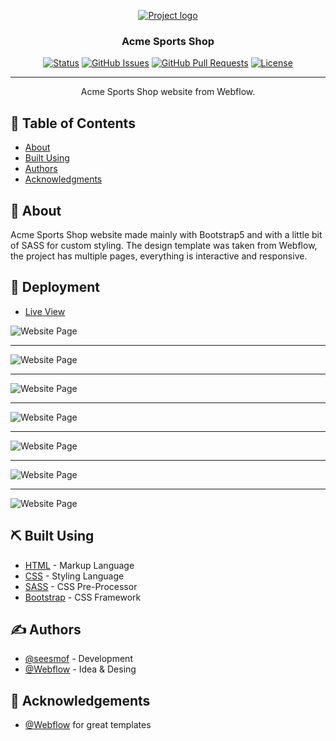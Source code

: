 <p align="center">
  <a href="" rel="noopener">
 <img src="https://miro.medium.com/max/1068/1*6ske8WnmamYRCuSXZH7YoA.jpeg" alt="Project logo"></a>
</p>

<h3 align="center">Acme Sports Shop</h3>

<div align="center">

[![Status](https://img.shields.io/badge/status-active-success.svg)]()
[![GitHub Issues](https://img.shields.io/github/issues/seesmof/The-Documentation-Compendium.svg)](https://github.com/seesmof/webflow-acme/issues)
[![GitHub Pull Requests](https://img.shields.io/github/issues-pr/seesmof/The-Documentation-Compendium.svg)](https://github.com/seesmof/webflow-acme/pulls)
[![License](https://img.shields.io/badge/license-MIT-blue.svg)](./LICENSE)

</div>

---

<p align="center"> Acme Sports Shop website from Webflow.
    <br>
</p>

## 📝 Table of Contents

- [About](#about)
- [Built Using](#built_using)
- [Authors](#authors)
- [Acknowledgments](#acknowledgement)

## 🧐 About <a name = "about"></a>

Acme Sports Shop website made mainly with Bootstrap5 and with a little bit of SASS for custom styling. The design template was taken from Webflow, the project has multiple pages, everything is interactive and responsive.

## 🚀 Deployment <a name = "deployment"></a>

- [Live View](https://seesmof.github.io/webflow-acme/)

![Website Page](./img/ACME-seesmof.png)

---

![Website Page](./img/About-seesmof.png)

---

![Website Page](./img/Shop-seesmof.png)

---

![Website Page](./img/Donations-seesmof.png)

---

![Website Page](./img/Contact-seesmof.png)

---

![Website Page](./img/Blue-Canvas-Pack-seesmof.png)

---

![Website Page](./img/Donate-100-seesmof.png)

## ⛏️ Built Using <a name = "built_using"></a>

- [HTML](https://www.w3.org/html/) - Markup Language
- [CSS](https://www.w3schools.com/css/) - Styling Language
- [SASS](https://sass-lang.com/) - CSS Pre-Processor
- [Bootstrap](https://getbootstrap.com/) - CSS Framework

## ✍️ Authors <a name = "authors"></a>

- [@seesmof](https://github.com/seesmof) - Development
- [@Webflow](https://webflow.com/templates/free-website-templates) - Idea & Desing

## 🎉 Acknowledgements <a name = "acknowledgement"></a>

- [@Webflow](https://webflow.com/templates/free-website-templates) for great templates
